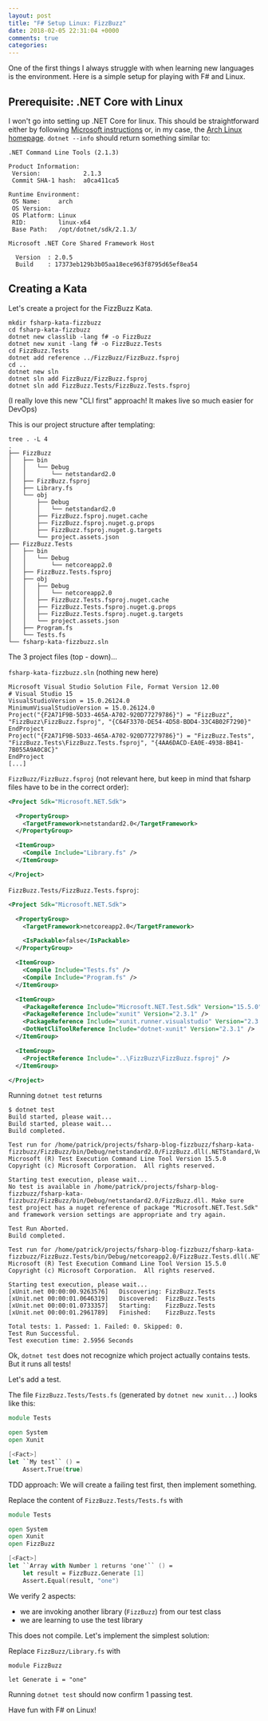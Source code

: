 ```yaml
---
layout: post
title: "F# Setup Linux: FizzBuzz"
date: 2018-02-05 22:31:04 +0000
comments: true
categories: 
---
```

One of the first things I always struggle with when learning new languages is the environment. Here is a simple setup for playing with F# and Linux.

## Prerequisite: .NET Core with Linux

I won't go into setting up .NET Core for linux. This should be straightforward either by following [Microsoft instructions](https://docs.microsoft.com/en-us/dotnet/core/linux-prerequisites?tabs=netcore2x) or, in my case, the [Arch Linux homepage](https://wiki.archlinux.org/index.php/.NET_Core). `dotnet --info` should return something similar to:

```
.NET Command Line Tools (2.1.3)

Product Information:
 Version:            2.1.3
 Commit SHA-1 hash:  a0ca411ca5

Runtime Environment:
 OS Name:     arch
 OS Version:
 OS Platform: Linux
 RID:         linux-x64
 Base Path:   /opt/dotnet/sdk/2.1.3/

Microsoft .NET Core Shared Framework Host

  Version  : 2.0.5
  Build    : 17373eb129b3b05aa18ece963f8795d65ef8ea54
```

## Creating a Kata

Let's create a project for the FizzBuzz Kata.

```
mkdir fsharp-kata-fizzbuzz
cd fsharp-kata-fizzbuzz
dotnet new classlib -lang f# -o FizzBuzz
dotnet new xunit -lang f# -o FizzBuzz.Tests
cd FizzBuzz.Tests
dotnet add reference ../FizzBuzz/FizzBuzz.fsproj
cd ..
dotnet new sln
dotnet sln add FizzBuzz/FizzBuzz.fsproj
dotnet sln add FizzBuzz.Tests/FizzBuzz.Tests.fsproj
```

(I really love this new "CLI first" approach! It makes live so much easier for DevOps)

This is our project structure after templating:

```
tree . -L 4
.
├── FizzBuzz
│   ├── bin
│   │   └── Debug
│   │       └── netstandard2.0
│   ├── FizzBuzz.fsproj
│   ├── Library.fs
│   └── obj
│       ├── Debug
│       │   └── netstandard2.0
│       ├── FizzBuzz.fsproj.nuget.cache
│       ├── FizzBuzz.fsproj.nuget.g.props
│       ├── FizzBuzz.fsproj.nuget.g.targets
│       └── project.assets.json
├── FizzBuzz.Tests
│   ├── bin
│   │   └── Debug
│   │       └── netcoreapp2.0
│   ├── FizzBuzz.Tests.fsproj
│   ├── obj
│   │   ├── Debug
│   │   │   └── netcoreapp2.0
│   │   ├── FizzBuzz.Tests.fsproj.nuget.cache
│   │   ├── FizzBuzz.Tests.fsproj.nuget.g.props
│   │   ├── FizzBuzz.Tests.fsproj.nuget.g.targets
│   │   └── project.assets.json
│   ├── Program.fs
│   └── Tests.fs
└── fsharp-kata-fizzbuzz.sln
```

The 3 project files (top - down)...

`fsharp-kata-fizzbuzz.sln` (nothing new here)
```
Microsoft Visual Studio Solution File, Format Version 12.00
# Visual Studio 15
VisualStudioVersion = 15.0.26124.0
MinimumVisualStudioVersion = 15.0.26124.0
Project("{F2A71F9B-5D33-465A-A702-920D77279786}") = "FizzBuzz", "FizzBuzz\FizzBuzz.fsproj", "{C64F3370-DE54-4D58-BDD4-33C4B02F7290}"
EndProject
Project("{F2A71F9B-5D33-465A-A702-920D77279786}") = "FizzBuzz.Tests", "FizzBuzz.Tests\FizzBuzz.Tests.fsproj", "{4AA6DACD-EA0E-4938-BB41-7B055A9A0C8C}"
EndProject
[...]
```

`FizzBuzz/FizzBuzz.fsproj` (not relevant here, but keep in mind that fsharp files have to be in the correct order):
```xml
<Project Sdk="Microsoft.NET.Sdk">

  <PropertyGroup>
    <TargetFramework>netstandard2.0</TargetFramework>
  </PropertyGroup>

  <ItemGroup>
    <Compile Include="Library.fs" />
  </ItemGroup>

</Project>
```


`FizzBuzz.Tests/FizzBuzz.Tests.fsproj`:
```xml
<Project Sdk="Microsoft.NET.Sdk">

  <PropertyGroup>
    <TargetFramework>netcoreapp2.0</TargetFramework>

    <IsPackable>false</IsPackable>
  </PropertyGroup>

  <ItemGroup>
    <Compile Include="Tests.fs" />
    <Compile Include="Program.fs" />
  </ItemGroup>

  <ItemGroup>
    <PackageReference Include="Microsoft.NET.Test.Sdk" Version="15.5.0" />
    <PackageReference Include="xunit" Version="2.3.1" />
    <PackageReference Include="xunit.runner.visualstudio" Version="2.3.1" />
    <DotNetCliToolReference Include="dotnet-xunit" Version="2.3.1" />
  </ItemGroup>

  <ItemGroup>
    <ProjectReference Include="..\FizzBuzz\FizzBuzz.fsproj" />
  </ItemGroup>

</Project>
```

Running `dotnet test` returns

```
$ dotnet test
Build started, please wait...
Build started, please wait...
Build completed.

Test run for /home/patrick/projects/fsharp-blog-fizzbuzz/fsharp-kata-fizzbuzz/FizzBuzz/bin/Debug/netstandard2.0/FizzBuzz.dll(.NETStandard,Version=v2.0)
Microsoft (R) Test Execution Command Line Tool Version 15.5.0
Copyright (c) Microsoft Corporation.  All rights reserved.

Starting test execution, please wait...
No test is available in /home/patrick/projects/fsharp-blog-fizzbuzz/fsharp-kata-fizzbuzz/FizzBuzz/bin/Debug/netstandard2.0/FizzBuzz.dll. Make sure test project has a nuget reference of package "Microsoft.NET.Test.Sdk" and framework version settings are appropriate and try again.

Test Run Aborted.
Build completed.

Test run for /home/patrick/projects/fsharp-blog-fizzbuzz/fsharp-kata-fizzbuzz/FizzBuzz.Tests/bin/Debug/netcoreapp2.0/FizzBuzz.Tests.dll(.NETCoreApp,Version=v2.0)
Microsoft (R) Test Execution Command Line Tool Version 15.5.0
Copyright (c) Microsoft Corporation.  All rights reserved.

Starting test execution, please wait...
[xUnit.net 00:00:00.9263576]   Discovering: FizzBuzz.Tests
[xUnit.net 00:00:01.0646319]   Discovered:  FizzBuzz.Tests
[xUnit.net 00:00:01.0733357]   Starting:    FizzBuzz.Tests
[xUnit.net 00:00:01.2961789]   Finished:    FizzBuzz.Tests

Total tests: 1. Passed: 1. Failed: 0. Skipped: 0.
Test Run Successful.
Test execution time: 2.5956 Seconds
```

Ok, `dotnet test` does not recognize which project actually contains tests. But it runs all tests!

Let's add a test.

The file `FizzBuzz.Tests/Tests.fs` (generated by `dotnet new xunit...`) looks like this:
```fsharp
module Tests

open System
open Xunit

[<Fact>]
let ``My test`` () =
    Assert.True(true)
```

TDD approach: We will create a failing test first, then implement something.

Replace the content of `FizzBuzz.Tests/Tests.fs` with

```fsharp
module Tests

open System
open Xunit
open FizzBuzz

[<Fact>]
let ``Array with Number 1 returns 'one'`` () =
    let result = FizzBuzz.Generate [1]
    Assert.Equal(result, "one")
```
 
We verify 2 aspects:

- we are invoking another library (`FizzBuzz`) from our test class
- we are learning to use the test library

This does not compile. Let's implement the simplest solution:

Replace `FizzBuzz/Library.fs` with
```
module FizzBuzz

let Generate i = "one"
```

Running `dotnet test` should now confirm 1 passing test.

Have fun with F# on Linux!
